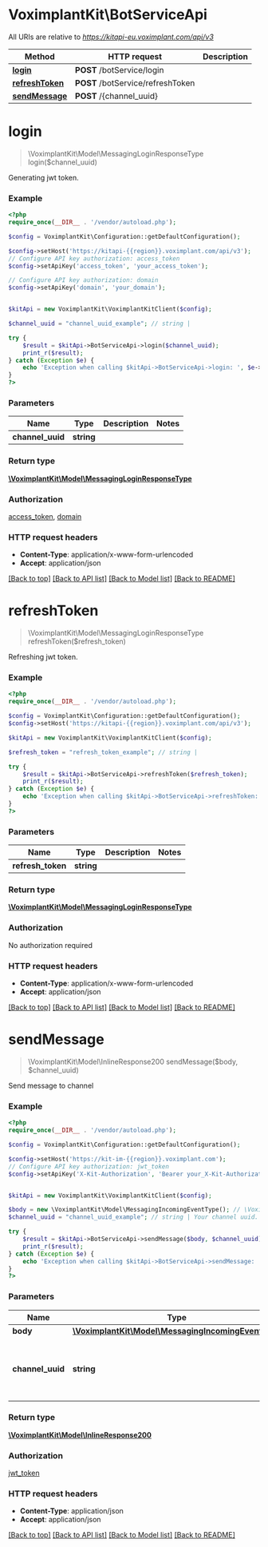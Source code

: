 # VoximplantKit\BotServiceApi

All URIs are relative to *https://kitapi-eu.voximplant.com/api/v3*

Method | HTTP request | Description
------------- | ------------- | -------------
[**login**](BotServiceApi.md#login) | **POST** /botService/login | 
[**refreshToken**](BotServiceApi.md#refreshToken) | **POST** /botService/refreshToken | 
[**sendMessage**](BotServiceApi.md#sendMessage) | **POST** /{channel_uuid} | 


# **login**
> \VoximplantKit\Model\MessagingLoginResponseType login($channel_uuid)



Generating jwt token.

### Example
```php
<?php
require_once(__DIR__ . '/vendor/autoload.php');

$config = VoximplantKit\Configuration::getDefaultConfiguration();

$config->setHost('https://kitapi-{{region}}.voximplant.com/api/v3');
// Configure API key authorization: access_token
$config->setApiKey('access_token', 'your_access_token');

// Configure API key authorization: domain
$config->setApiKey('domain', 'your_domain');


$kitApi = new VoximplantKit\VoximplantKitClient($config);

$channel_uuid = "channel_uuid_example"; // string | 

try {
    $result = $kitApi->BotServiceApi->login($channel_uuid);
    print_r($result);
} catch (Exception $e) {
    echo 'Exception when calling $kitApi->BotServiceApi->login: ', $e->getMessage(), PHP_EOL;
}
?>
```

### Parameters

Name | Type | Description  | Notes
------------- | ------------- | ------------- | -------------
 **channel_uuid** | **string**|  |

### Return type

[**\VoximplantKit\Model\MessagingLoginResponseType**](../Model/MessagingLoginResponseType.md)

### Authorization

[access_token](../../README.md#access_token), [domain](../../README.md#domain)

### HTTP request headers

 - **Content-Type**: application/x-www-form-urlencoded
 - **Accept**: application/json

[[Back to top]](#) [[Back to API list]](../../README.md#documentation-for-api-endpoints) [[Back to Model list]](../../README.md#documentation-for-models) [[Back to README]](../../README.md)

# **refreshToken**
> \VoximplantKit\Model\MessagingLoginResponseType refreshToken($refresh_token)



Refreshing jwt token.

### Example
```php
<?php
require_once(__DIR__ . '/vendor/autoload.php');

$config = VoximplantKit\Configuration::getDefaultConfiguration();
$config->setHost('https://kitapi-{{region}}.voximplant.com/api/v3');

$kitApi = new VoximplantKit\VoximplantKitClient($config);

$refresh_token = "refresh_token_example"; // string | 

try {
    $result = $kitApi->BotServiceApi->refreshToken($refresh_token);
    print_r($result);
} catch (Exception $e) {
    echo 'Exception when calling $kitApi->BotServiceApi->refreshToken: ', $e->getMessage(), PHP_EOL;
}
?>
```

### Parameters

Name | Type | Description  | Notes
------------- | ------------- | ------------- | -------------
 **refresh_token** | **string**|  |

### Return type

[**\VoximplantKit\Model\MessagingLoginResponseType**](../Model/MessagingLoginResponseType.md)

### Authorization

No authorization required

### HTTP request headers

 - **Content-Type**: application/x-www-form-urlencoded
 - **Accept**: application/json

[[Back to top]](#) [[Back to API list]](../../README.md#documentation-for-api-endpoints) [[Back to Model list]](../../README.md#documentation-for-models) [[Back to README]](../../README.md)

# **sendMessage**
> \VoximplantKit\Model\InlineResponse200 sendMessage($body, $channel_uuid)



Send message to channel

### Example
```php
<?php
require_once(__DIR__ . '/vendor/autoload.php');

$config = VoximplantKit\Configuration::getDefaultConfiguration();

$config->setHost('https://kit-im-{{region}}.voximplant.com');
// Configure API key authorization: jwt_token
$config->setApiKey('X-Kit-Authorization', 'Bearer your_X-Kit-Authorization');


$kitApi = new VoximplantKit\VoximplantKitClient($config);

$body = new \VoximplantKit\Model\MessagingIncomingEventType(); // \VoximplantKit\Model\MessagingIncomingEventType | 
$channel_uuid = "channel_uuid_example"; // string | Your channel uuid. Set in query path. See an example.

try {
    $result = $kitApi->BotServiceApi->sendMessage($body, $channel_uuid);
    print_r($result);
} catch (Exception $e) {
    echo 'Exception when calling $kitApi->BotServiceApi->sendMessage: ', $e->getMessage(), PHP_EOL;
}
?>
```

### Parameters

Name | Type | Description  | Notes
------------- | ------------- | ------------- | -------------
 **body** | [**\VoximplantKit\Model\MessagingIncomingEventType**](../Model/MessagingIncomingEventType.md)|  |
 **channel_uuid** | **string**| Your channel uuid. Set in query path. See an example. |

### Return type

[**\VoximplantKit\Model\InlineResponse200**](../Model/InlineResponse200.md)

### Authorization

[jwt_token](../../README.md#jwt_token)

### HTTP request headers

 - **Content-Type**: application/json
 - **Accept**: application/json

[[Back to top]](#) [[Back to API list]](../../README.md#documentation-for-api-endpoints) [[Back to Model list]](../../README.md#documentation-for-models) [[Back to README]](../../README.md)

